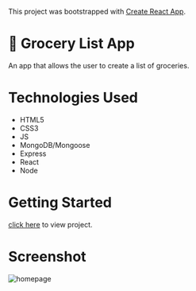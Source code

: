 This project was bootstrapped with [Create React App](https://github.com/facebook/create-react-app).

# 🥦 Grocery List App
An app that allows the user to create a list of groceries.

# Technologies Used
* HTML5
* CSS3
* JS
* MongoDB/Mongoose
* Express
* React
* Node

# Getting Started 
[click here](https://grocery-list-app1.herokuapp.com/) to view project.

# Screenshot
![homepage](https://i.imgur.com/yeRdtgg.png)



